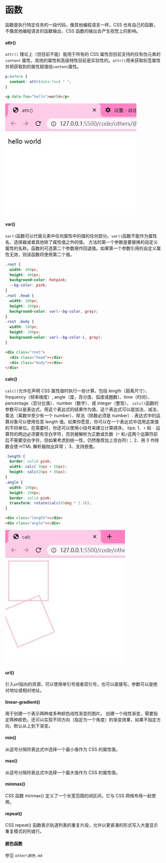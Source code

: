 # 函数

函数是执行特定任务的一段代码，像其他编程语言一样，CSS 也有自己的函数，不像其他编程语言的函数输出，CSS 函数的输出会产生视觉上的影响。

#### attr()

`attr()` 理论上（但目前不能）能用于所有的 CSS 属性但目前支持的仅有伪元素的 `content` 属性，其他的属性和高级特性目前是实验性的。`attr()`用来获取标签属性并把获取到的属性赋值给`content`属性。
```css
p:before {
  content: attr(data-foo) " ";
}
```

```html
<p data-foo="hello">world</p>
```

![1.jpg](../imgs/others/%E5%87%BD%E6%95%B0/1.jpg)

#### var()

`var()`函数可以代替元素中任何属性中的值的任何部分。`var()`函数不能作为属性名、选择器或者其他除了属性值之外的值。
方法的第一个参数是要替换的自定义属性的名称。函数的可选第二个参数用作回退值。如果第一个参数引用的自定义属性无效，则该函数将使用第二个值。

```css
.root {
  width: 400px;
  height: 400px;
  background-color: hotpink;
  --bg-color: pink;
}
.root .head {
  width: 100px;
  height: 100px;
  background-color: var(--bg-color, gray);
}
.root .body {
  width: 100px;
  height: 100px;
  background-color: var(--bg-color-i, gray);
}
```

```html
<div class="root">
  <div class="head"></div>
  <div class="body"></div>
</div>
```

#### calc()

`calc()`允许在声明 CSS 属性值时执行一些计算。包括 length（距离尺寸）、frequency（频率维度）, angle（度，百分度、弧度或圈数）、time（时间）、percentage（百分比值）、number（数字）、或 integer（整型）。
`calc()`函数的参数可以是表达式，用这个表达式的结果作为值，这个表达式可以是加法、减法、乘法（乘数中至少有一个 number）、除法（除数必须是 number）.
表达式中的运算对象可以使用任意 length 值。如果你愿意，你可以在一个表达式中混用这类值的不同单位。在需要时，你还可以使用小括号来建立计算顺序。
tips:
1、`+` 和 `-` 运算符的两边必须要有空白字符，否则被解析为正数或负数（`*` 和`/`这两个运算符前后不需要空白字符，但如果考虑到统一性，仍然推荐加上空白符）；
2、用 0 作除数会使 HTML 解析器抛出异常；
3、支持嵌套。

```css
.length {
  border: solid pink;
  width: calc( 50px + 50px);
  height: calc(20px + 80px);
}
.angle {
  width: 100px;
  height: 100px;
  border: solid pink;
  transform: rotate(calc(45deg * 1.5));
}
```

```html
<div class="length"></div>
<div class="angle"></div>
```


![1.jpg](../imgs/others/%E5%87%BD%E6%95%B0/2.jpg)

#### url()
引入url指向的资源，可以使用单引号或者双引号，也可以直接写。参数可以是绝对地址或相对地址。

#### linear-gradient()
用于创建一个表示两种或多种颜色线性渐变的图片。
创建一个线性渐变，需要指定两种颜色，还可以实现不同方向（指定为一个角度）的渐变效果，如果不指定方向，默认从上到下渐变。
#### min()

从逗号分隔符表达式中选择一个最小值作为 CSS 的属性值。

#### max()

从逗号分隔符表达式中选择一个最大值作为 CSS 的属性值。

#### minmax()

CSS 函数 minmax() 定义了一个长宽范围的闭区间，它与 CSS 网格布局一起使用。

#### repeat()

CSS repeat() 函数表示轨道列表的重复片段，允许以更紧凑的形式写入大量显示重复模式的列或行。

#### 颜色函数

参见 `other\颜色.md`